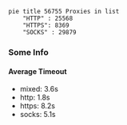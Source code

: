 
```mermaid
pie title 56755 Proxies in list
    "HTTP" : 25568
    "HTTPS": 8369
    "SOCKS" : 29879
```

### Some Info
#### Average Timeout

- mixed: 3.6s
- http: 1.8s
- https: 8.2s
- socks: 5.1s